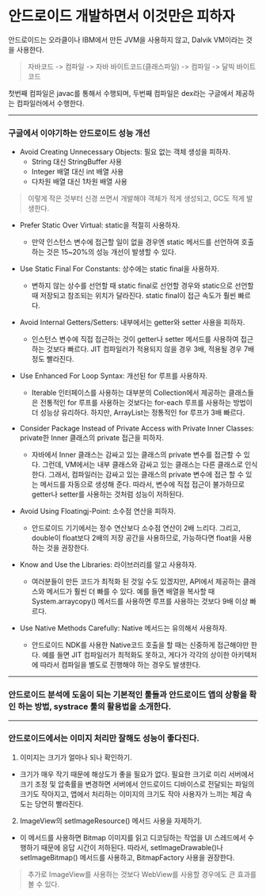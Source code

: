 # 안드로이드 개발하면서 이것만은 피하자
안드로이드는 오라클이나 IBM에서 만든 JVM을 사용하지 않고, Dalvik VM이라는 것을 사용한다.<br/>
> 자바코드 -> 컴파일 -> 자바 바이트코드(클래스파일) -> 컴파일 -> 달빅 바이트 코드

첫번째 컴파일은 javac를 통해서 수행되며, 두번째 컴파일은 dex라는 구글에서 제공하는 컴파일러에서 수행한다.
<hr/>

### 구글에서 이야기하는 안드로이드 성능 개선
* Avoid Creating Unnecessary Objects: 필요 없는 객체 생성을 피하자.
  * String 대신 StringBuffer 사용
  * Integer 배열 대신 int 배열 사용
  * 다차원 배열 대신 1차원 배열 사용<br/>
> 이렇게 작은 것부터 신경 쓰면서 개발해야 객체가 적게 생성되고, GC도 적게 발생한다.

* Prefer Static Over Virtual: static을 적절히 사용하자.
  * 만약 인스턴스 변수에 접근할 일이 없을 경우엔 static 메서드를 선언하여 호출하는 것은 15~20%의 성능 개선이 발생할 수 있다.

* Use Static Final For Constants: 상수에는 static final을 사용하자.
  * 변하지 않는 상수를 선언할 때 static final로 선언할 경우와 static으로 선언할 때 저장되고 참조되는 위치가 달라진다. static final이 접근 속도가 훨씬 빠르다.
 
* Avoid Internal Getters/Setters: 내부에서는 getter와 setter 사용을 피하자. 
  * 인스턴스 변수에 직접 접근하는 것이 getter나 setter 메서드를 사용하여 접근하는 것보다 빠르다. JIT 컴파일러가 적용되지 않을 경우 3배, 적용될 경우 7배 정도 빨라진다.
 
* Use Enhanced For Loop Syntax: 개선된 for 루프를 사용하자.
  * Iterable 인터페이스를 사용하는 대부분의 Collection에서 제공하는 클래스들은 전통적인 for 루프를 사용하는 것보다는 for-each 루프를 사용하는 방법이 
  더 성능상 유리하다. 하지만, ArrayList는 정통적인 for 루프가 3배 빠르다.
  
* Consider Package Instead of Private Access with Private Inner Classes: private한 Inner 클래스의 private 접근을 피하자.
  * 자바에서 Inner 클래스는 감싸고 있는 클래스의 private 변수를 접근할 수 있다. 그런데, VM에서는 내부 클래스와 감싸고 있는 클래스는 다른 클래스로 인식한다. 
  그래서, 컴파일러는 감싸고 있는 클래스의 private 변수에 접근 할 수 있는 메서드를 자동으로 생성해 준다. 따라서, 변수에 직접 접근이 불가하므로 getter나 setter를 
  사용하는 것처럼 성능이 저하된다.
  
* Avoid Using Floatingj-Point: 소수점 연산을 피하자.
  * 안드로이드 기기에서는 정수 연산보다 소수점 연산이 2배 느리다. 그리고, double이 float보다 2배의 저장 공간을 사용하므로, 가능하다면 float을 사용하는 것을 권장한다.
  
* Know and Use the Libraries: 라이브러리를 알고 사용하자.
  * 여러분들이 만든 코드가 최적화 된 것일 수도 있겠지만, API에서 제공하는 클래스와 메서드가 훨씬 더 빠를 수 있다. 예를 들면 배열을 복사할 때 System.arraycopy() 메서드를 
  사용하면 루프를 사용하는 것보다 9배 이상 빠르다.

* Use Native Methods Carefully: Native 메서드는 유의해서 사용하자.
  * 안드로이드 NDK를 사용한 Native코드 호출을 할 때는 신중하게 접근해야만 한다. 예를 들면 JIT 컴파일러가 최적화도 못하고, 게다가 각각의 상이한 아키텍처에 
  따라서 컴파일을 별도로 진행해야 하는 경우도 발생한다.
<hr/>

### 안드로이드 분석에 도움이 되는 기본적인 툴들과 안드로이드 앱의 상황을 확인 하는 방법, systrace 툴의 활용법을 소개한다.
<hr/>

### 안드로이드에서는 이미지 처리만 잘해도 성능이 좋다진다.
1. 이미지는 크기가 얼마나 되나 확인하기.
  * 크기가 매우 작기 때문에 해상도가 좋을 필요가 없다. 필요한 크기로 미리 서버에서 크기 조정 및 압축률을 변경하면 서버에서 안드로이드 디바이스로 전달되는 
  파일의 크기도 작아지고, 앱에서 처리하는 이미지의 크기도 작아 사용자가 느끼는 체감 속도는 당연히 빨라진다.
2. ImageView의 setImageResource() 메서드 사용을 자제하기.
  * 이 메서드를 사용하면 Bitmap 이미지를 읽고 디코딩하는 작업을 UI 스레드에서 수행하기 때문에 응답 시간이 저하된다. 따라서, setImageDrawable()나 setImageBitmap() 
  메서드를 사용하고, BitmapFactory 사용을 권장한다.
> 추가로 ImageView를 사용하는 것보다 WebView를 사용할 경우에도 큰 효과를 볼 수 있다.
